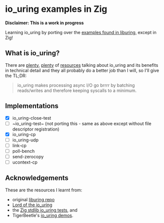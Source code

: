 # io_uring examples in Zig

**Disclaimer: This is a work in progress**

Learning io_uring by porting over the [examples found in liburing](https://github.com/axboe/liburing), except in Zig!

## What is io_uring?

There are [plenty](https://unixism.net/loti/what_is_io_uring.html), [plenty](https://blogs.oracle.com/linux/post/an-introduction-to-the-io-uring-asynchronous-io-framework) of [resources](https://www.youtube.com/watch?v=EAlHd6-7P0w) talking about io_uring and its benefits in technical detail and they all probably do a better job than I will, so I'll give the TL;DR:

> io_uring makes processing async I/O go brrrr by batching reads/writes and therefore keeping syscalls to a minimum.

## Implementations

- [x] io_uring-close-test
- [ ] ~io_uring-test~ (not porting this - same as above except without file descriptor registration)
- [x] io_uring-cp
- [ ] io_uring-udp
- [ ] link-cp
- [ ] poll-bench
- [ ] send-zerocopy
- [ ] ucontext-cp

## Acknowledgements

These are the resources I learnt from:

- original [liburing repo](https://github.com/axboe/liburing)
- [Lord of the io_uring](https://unixism.net/loti/index.html)
- the [Zig stdlib io_uring tests](https://github.com/ziglang/zig/blob/master/lib/std/os/linux/io_uring.zig), and
- TigerBeetle's [io_uring demos](https://github.com/tigerbeetledb/tigerbeetle/tree/main/demos/io_uring).
